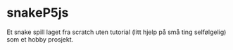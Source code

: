 # snakeP5js
Et snake spill laget fra scratch uten tutorial (litt hjelp på små ting selfølgelig) som et hobby prosjekt.

